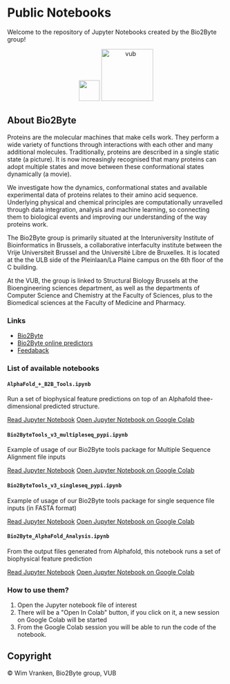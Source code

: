 # Public Notebooks
Welcome to the repository of Jupyter Notebooks created by the Bio2Byte group!

<p align="center">
  <img src="https://pbs.twimg.com/profile_images/1247824923546079232/B9b_Yg7n_400x400.jpg" width="48px"/>
  <img src="https://upload.wikimedia.org/wikipedia/commons/thumb/3/31/Vrije_Universiteit_Brussel_logo.svg/1200px-Vrije_Universiteit_Brussel_logo.svg.png" alt="vub" width="120px"/>
</p>

## About Bio2Byte

Proteins are the molecular machines that make cells work. They perform a wide variety of functions through interactions with each other and many additional molecules. Traditionally, proteins are described in a single static state (a picture). It is now increasingly recognised that many proteins can adopt multiple states and move between these conformational states dynamically (a movie).

We investigate how the dynamics, conformational states and available experimental data of proteins relates to their amino acid sequence. Underlying physical and chemical principles are computationally unravelled through data integration, analysis and machine learning, so connecting them to biological events and improving our understanding of the way proteins work.

The Bio2Byte group is primarily situated at the Interuniversity Institute of Bioinformatics in Brussels, a collaborative interfaculty institute between the Vrije Universiteit Brussel and the Université Libre de Bruxelles. It is located at the the ULB side of the Pleinlaan/La Plaine campus on the 6th floor of the C building.

At the VUB, the group is linked to Structural Biology Brussels at the Bioengineering sciences department, as well as the departments of Computer Science and Chemistry at the Faculty of Sciences, plus to the Biomedical sciences at the Faculty of Medicine and Pharmacy.

### Links
- [Bio2Byte](https://bio2byte.be)
- [Bio2Byte online predictors](https://bio2byte.be/b2btools)
- [Feedaback](https://www.bio2byte.be/b2btools/feedback) 

### List of available notebooks

#### `AlphaFold_+_B2B_Tools.ipynb` 

Run a set of biophysical feature predictions on top of an Alphafold thee-dimensional predicted structure.

[Read Jupyter Notebook](https://github.com/Bio2Byte/public_notebooks/blob/main/AlphaFold_%2B_B2B_Tools.ipynb)
[Open Jupyter Notebook on Google Colab](https://colab.research.google.com/github/Bio2Byte/public_notebooks/blob/main/AlphaFold_%2B_B2B_Tools.ipynb)

#### `Bio2ByteTools_v3_multipleseq_pypi.ipynb` 

Example of usage of our Bio2Byte tools package for Multiple Sequence Alignment file inputs

[Read Jupyter Notebook](https://github.com/Bio2Byte/public_notebooks/blob/main/Bio2ByteTools_v3_multipleseq_pypi.ipynb)
[Open Jupyter Notebook on Google Colab](https://colab.research.google.com/github/Bio2Byte/public_notebooks/blob/main/Bio2ByteTools_v3_multipleseq_pypi.ipynb)

#### `Bio2ByteTools_v3_singleseq_pypi.ipynb`

Example of usage of our Bio2Byte tools package for single sequence file inputs (in FASTA format)

[Read Jupyter Notebook](https://github.com/Bio2Byte/public_notebooks/blob/main/Bio2ByteTools_v3_singleseq_pypi.ipynbb)
[Open Jupyter Notebook on Google Colab](https://colab.research.google.com/github/Bio2Byte/public_notebooks/blob/main/Bio2ByteTools_v3_singleseq_pypi.ipynb)

#### `Bio2Byte_AlphaFold_Analysis.ipynb`

From the output files generated from Alphafold, this notebook runs a set of biophysical feature prediction

[Read Jupyter Notebook](https://github.com/Bio2Byte/public_notebooks/blob/main/Bio2Byte_AlphaFold_Analysis.ipynb)
[Open Jupyter Notebook on Google Colab](https://colab.research.google.com/github/Bio2Byte/public_notebooks/blob/main/Bio2Byte_AlphaFold_Analysis.ipynb)

### How to use them? 
1. Open the Jupyter notebook file of interest
1. There will be a "Open In Colab" button, if you click on it, a new session on Google Colab will be started
1. From the Google Colab session you will be able to run the code of the notebook.

## Copyright

© Wim Vranken, Bio2Byte group, VUB
